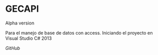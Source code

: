 # GECAPI
Alpha version

Para el manejo de base de datos con access.
Iniciando el proyecto en Visual Studio C# 2013

_GitHub_
